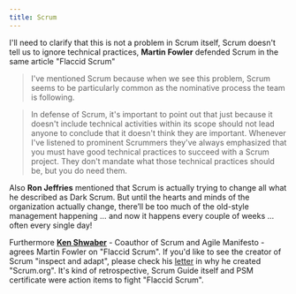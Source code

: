 ```yaml
---
title: Scrum
---
```

I'll need to clarify that this is not a problem in Scrum itself,
Scrum doesn't tell us to ignore technical practices, **Martin
Fowler** defended Scrum in the same article "Flaccid Scrum" 

> I've mentioned Scrum because when we see this problem, Scrum
seems to be particularly common as the nominative process the
team is following. 

> In defense of Scrum, it's important to point out that just
because it doesn't include technical activities within its scope
should not lead anyone to conclude that it doesn't think they
are important. Whenever I've listened to prominent Scrummers
they've always emphasized that you must have good technical
practices to succeed with a Scrum project. They don't mandate
what those technical practices should be, but you do need them.

Also **Ron Jeffries** mentioned that Scrum is actually trying to
change all what he described as Dark Scrum. But until the hearts
and minds of the organization actually change, there’ll be too
much of the old-style management happening … and now it happens
every couple of weeks … often every single day!



Furthermore **[Ken
Shwaber](https://en.wikipedia.org/wiki/Ken_Schwaber)** - Coauthor
of Scrum and Agile Manifesto -  agrees Martin Fowler on "Flaccid
Scrum". If you'd like to see the creator of Scrum "inspect and
adapt", please check his
[letter](https://www.scrum.org/index.php/about) in why he
created "Scrum.org". It's kind of retrospective, Scrum Guide
itself and PSM certificate were action items to fight "Flaccid Scrum".
